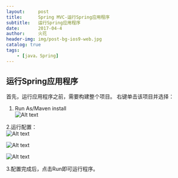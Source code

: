 ```yaml
---
layout:     post
title:      Spring MVC-运行Spring应用程序
subtitle:   运行Spring应用程序
date:       2017-04-4
author:     火花
header-img: img/post-bg-ios9-web.jpg
catalog: true
tags:
    - [java，Spring]
---
```


## 运行Spring应用程序 ##

首先，运行应用程序之前，需要构建整个项目。
右键单击该项目并选择：  
1. Run As/Maven install  
![Alt text](https://cl.ly/3p2C2Q1d3w3Q/1-160116095I1222.png)

2.运行配置：  
![Alt text](https://cl.ly/0z1R1G1b2W2q/1-160116095PX51.png)

![Alt text](https://cl.ly/3p3h201m2s16/1-160116095RVa.png)

![Alt text](https://cl.ly/0o1U3w2w320U/1-160116095U2113.png)

3.配置完成后，点击Run即可运行程序。


